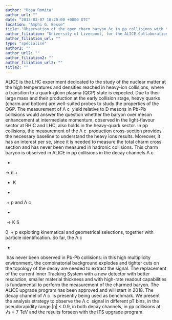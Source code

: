 ```yaml
---
author: "Rosa Romita"
author_url: ""
date: "2013-03-07 10:20:00 +0000 UTC"
location: "Amphi G. Besse"
title: "Observation of the open charm baryon Λc in pp collisions with the ALICE experiment at the LHC and future perspectives with the ALICE upgrade program"
author_filiation: "University of Liverpool, for the ALICE Collaboration"
author_filiation_url: ""
type: "spécialisé"
author2: ""
author_url2: ""
author_filiation2: ""
author_filiation_url2: ""
title2: ""
---
```

ALICE is the LHC experiment dedicated to the study of the nuclear matter at the high temperatures and densities reached in heavy-ion collisions, where a transition to a quark-gluon plasma (QGP) state is expected. Due to their large mass and their production at the early collision stage, heavy quarks (charm and bottom) are well-suited probes to study the properties of the QGP. The measurement of Λ
c
 yield relative to D mesons in Pb-Pb collisions would answer the question whether the baryon over meson enhancement at intermediate momentum, observed in the light-flavour sector at RHIC and LHC, also holds in the heavy-quark sector. In pp collisions, the measurement of the Λ
c 
production cross-section provides the necessary baseline to understand the heavy ions results. Moreover, it has an interest per se, since it is needed to measure the total charm cross section and has never been measured in hadronic collisions. This charm baryon is observed in ALICE in pp collisions in the decay channels Λ
c

+
 → π
+
 + K
-
 + p and Λ
c

+
 → K
S

0
 + p exploiting kinematical and geometrical selections, together with particle identification. So far, the Λ
c

+
 has never been observed in Pb-Pb collisions: in this high multiplicity environment, the combinatorial background explodes and tighter cuts on the topology of the decay are needed to extract the signal. The replacement of the current Inner Tracking System with a new detector with better resolution, smaller material thickness and with high-rate readout capabilities is fundamental to perform the measurement of the charmed baryon. The ALICE upgrade program has been approved and will start in 2018. The decay channel of Λ
c
 is presently being used as benchmark. We present the analysis strategy to observe the Λ
c
 signal in different pT bins, in the pseudorapidity range |η| &lt; 0.9, in both decay channels, in pp collisions at √s = 7 TeV and the results forseen with the ITS upgrade program.
